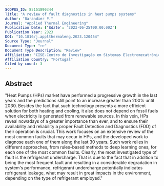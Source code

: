 ```yaml
---
SCOPUS_ID: 85151890344
Title: "A review of fault diagnostics in heat pumps systems"
Author: "Barandier P."
Journal: "Applied Thermal Engineering"
Publication Date: {'$date': '2023-06-25T00:00:00Z'}
Publication Year: 2023
DOI: "10.1016/j.applthermaleng.2023.120454"
Source Type: "Journal"
Document Type: "re"
Document Type Description: "Review"
Affiliation: "CISE-Centro de Investigação em Sistemas Electromecatrónicos"
Affiliation Country: "Portugal"
Cited by count: 3
---
```


## Abstract
"Heat Pumps (HPs) market have performed a progressive growth in the last years and the predictions still point to an increase greater than 200% until 2030. Besides the fact that such technology presents a more efficient solution for both heating and cooling, it also does not depend on fossil fuels when electricity is generated from renewable sources. In this vein, HPs reveal nowadays of a greater importance than ever, and to ensure their availability and reliability a proper Fault Detection and Diagnostics (FDD) of their operation is crucial. This work focuses on an extensive review of the most common faults that may occur in HPs, and the developed work to diagnose each one of them along the last 30 years. Such work relies in different approaches, from rules-based methods to deep learning ones, for each one of the most common faults. Clearly, the most investigated type of fault is the refrigerant undercharge. That is due to the fact that in addition to being the most frequent fault and resulting in a considerable degradation in system's performance, refrigerant undercharge potentially indicates refrigerant leakage, what may result in great impacts in the environment, depending on the type of refrigerant employed."
